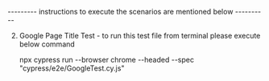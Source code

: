 ---------  instructions to execute the scenarios are mentioned below ----------


2. Google Page Title Test - to run this test file from terminal please execute below command

    npx cypress run --browser chrome --headed --spec  "cypress/e2e/GoogleTest.cy.js"
